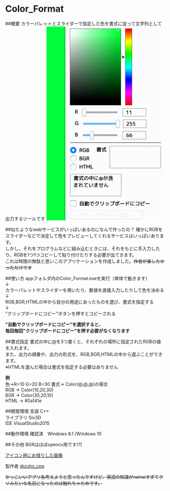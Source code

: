Color_Format
====

##概要
カラーパレットとスライダーで指定した色を書式に従って文字列として出力するツールです
![](https://github.com/ueken0307/Color_Format/blob/master/etc/how_to_use.gif)

##似たようなwebサービスがいっぱいあるのになんで作ったの？
確かにRGBをスライダーなどで決定して色をプレビューしてくれるサービスはいっぱいあります。  
しかし、それをプログラムなどに組み込むときには、それをもとに手入力したり、RGBを1つ1つコピーして貼り付けたりする必要が出てきます。  
これは時間の無駄と思いこのアプリケーションを作成しました。~~作者が楽したかっただけです~~  

##使い方
appフォルダ内のColor_Format.exeを実行（単体で動きます）  
↓  
カラーパレットやスライダーを用いたり、数値を直接入力したりして色を決める  
↓  
RGB,BGR,HTMLの中から自分の用途にあったものを選び、書式を指定する  
↓  
"クリップボードにコピー"ボタンを押すとコピーされる  

**"自動でクリップボードにコピー"を選択すると、**  
**毎回毎回"クリップボードにコピー"を押す必要がなくなります**  

##書式指定
書式の中に@を3つ書くと、それぞれの場所に指定されたRGBの値を入れます。  
また、出力の順番や、出力の形式を、RGB,BGR,HTMLの中から選ぶことができます。  
※HTMLを選んだ場合は書式を指定する必要はありません  

**例**  
色→R=10 G=20 B=30 書式→ Color(@,@,@)の場合  
RGB → Color(10,20,30)  
BGR → Color(30,20,10)  
HTML → #0a141e  

##開発環境
言語 C++  
ライブラリ Siv3D  
IDE VisualStudio2015  

##動作環境
確認済　Windows 8.1 /Windows 10  

##その他
BGRはほぼopencv用です(?)  
  
[アイコン用にお借りした画像](http://www.ac-illust.com/main/detail.php?id=555473&word=%25E8%2589%25B2%25E7%259B%25B8%25E7%2592%25B0RGB)  
  
製作者 [@zuho_cpp](https://twitter.com/zuho_cpp)  

~~かっこいいアプリ名考えようと思ったんですけど、英語の知識がnainaiすぎてクソみたいな名前になったのは触れちゃだめです。~~  